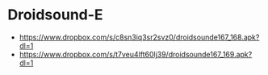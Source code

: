 Droidsound-E 
============
* https://www.dropbox.com/s/c8sn3iq3sr2svz0/droidsounde167_168.apk?dl=1
* https://www.dropbox.com/s/t7veu4lft60lj39/droidsounde167_169.apk?dl=1
